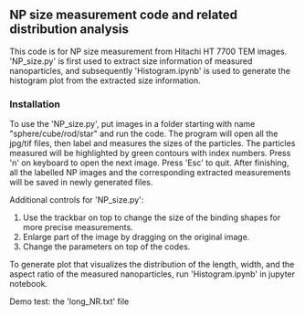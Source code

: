 ## NP size measurement code and related distribution analysis

This code is for NP size measurement from Hitachi HT 7700 TEM images. 'NP_size.py' is first used to extract size information of measured nanoparticles, and subsequently 'Histogram.ipynb' is used to generate the histogram plot from the extracted size information.

### Installation

To use the 'NP_size.py', put images in a folder starting with name "sphere/cube/rod/star" and run the code. The program will open all the jpg/tif files, then label and measures the sizes of the particles. The particles measured will be highlighted by green contours with index numbers. Press 'n' on keyboard to open the next image. Press 'Esc' to quit. After finishing, all the labelled NP images and the corresponding extracted measurements will be saved in newly generated files.

Additional controls for 'NP_size.py':
1. Use the trackbar on top to change the size of the binding shapes for more precise measurements.
2. Enlarge part of the image by dragging on the original image.
3. Change the parameters on top of the codes.

To generate plot that visualizes the distribution of the length, width, and the aspect ratio of the measured nanoparticles, run 'Histogram.ipynb' in jupyter notebook.

Demo test: the 'long_NR.txt' file
